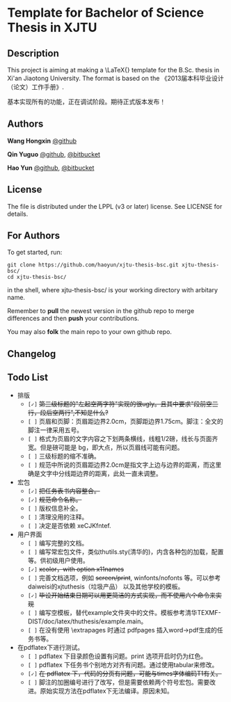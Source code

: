 Template for Bachelor of Science Thesis in XJTU
======

Description
------

This project is aiming at making a \LaTeX{} template for the B.Sc. thesis in Xi'an Jiaotong University. The format is based on the 《2013届本科毕业设计（论文）工作手册》.

基本实现所有的功能，正在调试阶段。期待正式版本发布！

Authors
------
**Wang Hongxin** [@github](https://github.com/wanghongxin)

**Qin Yuguo** [@github](https://github.com/FireUponSKy), [@bitbucket](https://bitbucket.org/FireUponSky)

**Hao Yun** [@github](https://github.com/haoyun), [@bitbucket](https://bitbucket.org/haoyun)

License
------
The file is distributed under the LPPL (v3 or later) license. See LICENSE for details.

For Authors
------
To get started, run:

    git clone https://github.com/haoyun/xjtu-thesis-bsc.git xjtu-thesis-bsc/
    cd xjtu-thesis-bsc/

in the shell, where xjtu-thesis-bsc/ is your working directory with arbitary name.

Remember to **pull** the newest version in the github repo to merge differences and then **push** your contributions.

You may also **folk** the main repo to your own github repo.

Changelog
------

Todo List
-----
* 排版
  * `[✓]` ~~第三级标题的"左起空两字符"实现的很ugly。且其中要求"段前空三行，段后空两行",不知是什么?~~
  * `[ ]` 页眉和页脚：页眉距边界2.0cm，页脚距边界1.75cm。脚注：全文的脚注一律采用五号。
  * `[ ]` 格式为页眉的文字内容之下划两条横线，线粗1/2磅，线长与页面齐宽。但是磅可能是 bg，即大点，所以页眉线可能有问题。
  * `[ ]` 三级标题的缩不准确。
  * `[ ]` 规范中所说的页眉距边界2.0cm是指文字上边与边界的距离，而这里确是文字中分线距边界的距离，此处一直未调整。
* 宏包
  * `[✓]` ~~把任务表书内容整合。~~ 
  * `[✓]` ~~规范命令名称。~~
  * `[ ]` 版权信息补全。
  * `[ ]` 清理没用的注释。
  * `[ ]` 决定是否依赖 xeCJKfntef.
* 用户界面
  * `[ ]` 编写完整的文档。
  * `[ ]` 编写常宏包文件，类似thutils.sty(清华的)，内含各种包的加载，配置等。供初级用户使用。
  * `[✓]` ~~xcolor，with option x11names~~
  * `[ ]` 完善文档选项，例如 ~~screen/print~~, winfonts/nofonts 等。可以参考 daiweisi的xjtuthesis（垃圾产品） 以及其他学校的模板。
  * `[✓]` ~~毕设开始结束日期可以用更简洁的方式实现，而不使用六个命令来实现~~
  * `[ ]` 编写空模板，替代example文件夹中的文件。模板参考清华TEXMF-DIST/doc/latex/thuthesis/example.main。
  * `[ ]` 在没有使用 \extrapages 时通过 pdfpages 插入word->pdf生成的任务书等。
* 在pdflatex下进行测试。
  * `[ ]` pdflatex 下目录颜色设置有问题。print 选项开启时仍为红色。
  * `[ ]` pdflatex 下任务书个别地方对齐有问题。通过使用tabular来修改。
  * `[✓]` ~~在 pdflatex 下，代码的分页有问题，可能与times字体编码T1有关。~~
  * `[ ]` 脚注的加圈编号进行了改写，但是需要依赖两个符号宏包。需要改进。原始实现方法在pdflatex下无法编译。原因未知。








